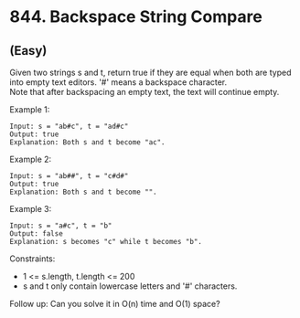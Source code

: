 # 844. Backspace String Compare
## (Easy)

Given two strings s and t, return true if they are equal when both are typed into empty text editors. '#' means a backspace character.
<br>
Note that after backspacing an empty text, the text will continue empty.

 

Example 1:

```
Input: s = "ab#c", t = "ad#c"
Output: true
Explanation: Both s and t become "ac".
```

Example 2:

```
Input: s = "ab##", t = "c#d#"
Output: true
Explanation: Both s and t become "".
```

Example 3:

```
Input: s = "a#c", t = "b"
Output: false
Explanation: s becomes "c" while t becomes "b".
```

Constraints:

- 1 <= s.length, t.length <= 200
- s and t only contain lowercase letters and '#' characters.
 

Follow up: Can you solve it in O(n) time and O(1) space?
